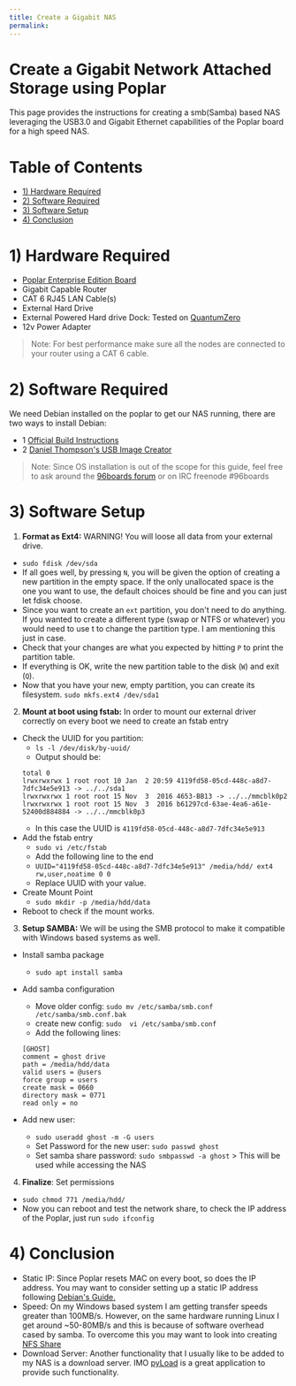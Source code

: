 ```yaml
---
title: Create a Gigabit NAS
permalink:
---
```


# Create a Gigabit Network Attached Storage using Poplar
This page provides the instructions for creating a smb(Samba) based NAS leveraging the USB3.0 and Gigabit Ethernet capabilities of the Poplar board for a high speed NAS.

# Table of Contents

- [1) Hardware Required](#1-hardware-required)
- [2) Software Required](#2-software-required)
- [3) Software Setup](#3-software-setup)
- [4) Conclusion](#4-conclusion)

# 1) Hardware Required
- [Poplar Enterprise Edition Board](https://www.96boards.org/product/poplar/)
- Gigabit Capable Router
- CAT 6 RJ45 LAN Cable(s)
- External Hard Drive
- External Powered Hard drive Dock: Tested on [QuantumZero](https://www.quantumzero.in/quantumzero%E2%84%A2-qz-hd01-usb-30-sata-hard-drive-dock-with-dust-protection-cover.html)
- 12v Power Adapter

> Note: For best performance make sure all the nodes are connected to your router using a CAT 6 cable.

# 2) Software Required

We need Debian installed on the poplar to get our NAS running, there are two ways to install Debian:
- 1 [Official Build Instructions](https://github.com/96boards-poplar/Documentation/blob/master/build_instructions.md)
- 2 [Daniel Thompson's USB Image Creator](https://github.com/daniel-thompson/poplar-usbstick)

> Note: Since OS installation is out of the scope for this guide, feel free to ask around the [96boards forum](https://discuss.96boards.org/) or on IRC freenode #96boards

# 3) Software Setup

1. **Format as Ext4:** WARNING! You will loose all data from your external drive.
  - ``` sudo fdisk /dev/sda ```
  - If all goes well, by pressing ```N```, you will be given the option of creating a new partition in the empty space. If the only unallocated space is the one you want to use, the default choices should be fine and you can just let fdisk choose.
  - Since you want to create an ```ext``` partition, you don't need to do anything. If you wanted to create a different type (swap or NTFS or whatever) you would need to use t to change the partition type. I am mentioning this just in case.
  - Check that your changes are what you expected by hitting ```P``` to print the partition table.
  - If everything is OK, write the new partition table to the disk (```W```) and exit (```Q```).
  - Now that you have your new, empty partition, you can create its filesystem. ``` sudo mkfs.ext4 /dev/sda1 ```
2. **Mount at boot using fstab:** In order to mount our external driver correctly on every boot we need to create an fstab entry
  - Check the UUID for you partition:
    - ```ls -l /dev/disk/by-uuid/```
    - Output should be:
    ```shell
    total 0
    lrwxrwxrwx 1 root root 10 Jan  2 20:59 4119fd58-05cd-448c-a8d7-7dfc34e5e913 -> ../../sda1
    lrwxrwxrwx 1 root root 15 Nov  3  2016 4653-BB13 -> ../../mmcblk0p2
    lrwxrwxrwx 1 root root 15 Nov  3  2016 b61297cd-63ae-4ea6-a61e-52400d884884 -> ../../mmcblk0p3
    ```
    - In this case the UUID is ```4119fd58-05cd-448c-a8d7-7dfc34e5e913```
  - Add the fstab entry
    - ```sudo vi /etc/fstab```
    - Add the following line to the end
    - ``` UUID="4119fd58-05cd-448c-a8d7-7dfc34e5e913" /media/hdd/ ext4 rw,user,noatime 0 0 ```
    - Replace UUID with your value.
  - Create Mount Point
    - ```sudo mkdir -p /media/hdd/data```
  - Reboot to check if the mount works.
3. **Setup SAMBA:** We will be using the SMB protocol to make it compatible with Windows based systems as well.
  - Install samba package
    - ```sudo apt install samba```
  - Add samba configuration
    - Move older config: ```sudo mv /etc/samba/smb.conf /etc/samba/smb.conf.bak```
    - create new config: ```sudo  vi /etc/samba/smb.conf```
    - Add the following lines:
     ```shell
    [GHOST]
    comment = ghost drive
    path = /media/hdd/data
    valid users = @users
    force group = users
    create mask = 0660
    directory mask = 0771
    read only = no
    ```
    
  - Add new user:
    - ```sudo useradd ghost -m -G users```
    - Set Password for the new user: ```sudo passwd ghost```
    - Set samba share password: ```sudo smbpasswd -a ghost``` > This will be used while accessing the NAS
4. **Finalize**: Set permissions
  - ```sudo chmod 771 /media/hdd/```
  - Now you can reboot and test the network share, to check the IP address of the Poplar, just run ```sudo ifconfig```

# 4) Conclusion

- Static IP: Since Poplar resets MAC on every boot, so does the IP address. You may want to consider setting up a static IP address following [Debian's Guide.](https://wiki.debian.org/NetworkConfiguration#Configuring_the_interface_manually)
- Speed: On my Windows based system I am getting transfer speeds greater than 100MB/s. However, on the same hardware running Linux I get around ~50-80MB/s and this is because of software overhead cased by samba. To overcome this you may want to look into creating [NFS Share](https://help.ubuntu.com/lts/serverguide/network-file-system.html)
- Download Server: Another functionality that I usually like to be added to my NAS is a download server. IMO [pyLoad](https://pyload.net/) is a great application to provide such functionality.
